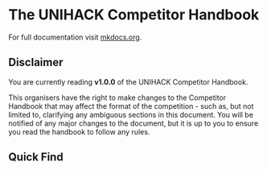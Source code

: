 # The UNIHACK Competitor Handbook

For full documentation visit [mkdocs.org](http://mkdocs.org).

## Disclaimer

You are currently reading **v1.0.0** of the UNIHACK Competitor Handbook.

This organisers have the right to make changes to the Competitor Handbook that
may affect the format of the competition - such as, but not limited to,
clarifying any ambiguous sections in this document. You will be notified of any
major changes to the document, but it is up to you to ensure you read the
handbook to follow any rules.

## Quick Find
